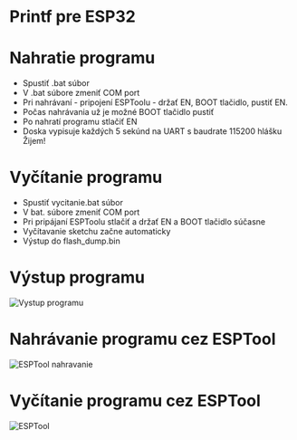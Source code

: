 # Printf pre ESP32
# Nahratie programu
* Spustiť .bat súbor
* V .bat súbore zmeniť COM port
* Pri nahrávaní - pripojení ESPToolu - držať EN, BOOT tlačidlo, pustiť EN.
* Počas nahrávania už je možné BOOT tlačidlo pustiť
* Po nahratí programu stlačiť EN
* Doska vypisuje každých 5 sekúnd na UART s baudrate 115200 hlášku Žijem!

# Vyčítanie programu
* Spustiť vycitanie.bat súbor
* V bat. súbore zmeniť COM port
* Pri pripájaní ESPToolu stlačiť a držať EN a BOOT tlačidlo súčasne
* Vyčítavanie sketchu začne automaticky
* Výstup do flash_dump.bin

# Výstup programu
![Vystup programu](https://i.nahraj.to/f/2fCo.PNG)

# Nahrávanie programu cez ESPTool
![ESPTool nahravanie](https://i.nahraj.to/f/2fCB.PNG)

# Vyčítanie programu cez ESPTool
![ESPTool](https://i.nahraj.to/f/2fCA.PNG)
